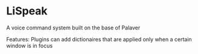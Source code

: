 LiSpeak
=======

A voice command system built on the base of Palaver

Features:
    Plugins can add dictionaires that are applied only when a certain window is in focus

